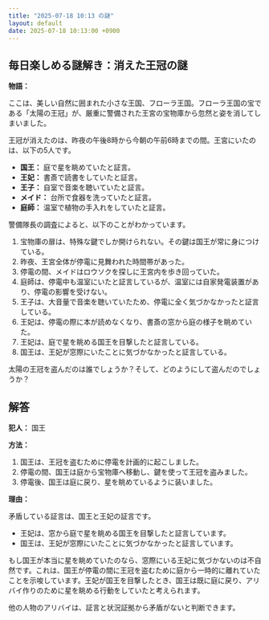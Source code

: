 ```yaml
---
title: "2025-07-18 10:13 の謎"
layout: default
date: 2025-07-18 10:13:00 +0900
---
```

## 毎日楽しめる謎解き：消えた王冠の謎

**物語：**

ここは、美しい自然に囲まれた小さな王国、フローラ王国。フローラ王国の宝である「太陽の王冠」が、厳重に警備された王宮の宝物庫から忽然と姿を消してしまいました。

王冠が消えたのは、昨夜の午後8時から今朝の午前6時までの間。王宮にいたのは、以下の5人です。

*   **国王：** 庭で星を眺めていたと証言。
*   **王妃：** 書斎で読書をしていたと証言。
*   **王子：** 自室で音楽を聴いていたと証言。
*   **メイド：** 台所で食器を洗っていたと証言。
*   **庭師：** 温室で植物の手入れをしていたと証言。

警備隊長の調査によると、以下のことがわかっています。

1.  宝物庫の扉は、特殊な鍵でしか開けられない。その鍵は国王が常に身につけている。
2.  昨夜、王宮全体が停電に見舞われた時間帯があった。
3.  停電の間、メイドはロウソクを探しに王宮内を歩き回っていた。
4.  庭師は、停電中も温室にいたと証言しているが、温室には自家発電装置があり、停電の影響を受けない。
5.  王子は、大音量で音楽を聴いていたため、停電に全く気づかなかったと証言している。
6.  王妃は、停電の際に本が読めなくなり、書斎の窓から庭の様子を眺めていた。
7.  王妃は、庭で星を眺める国王を目撃したと証言している。
8.  国王は、王妃が窓際にいたことに気づかなかったと証言している。

太陽の王冠を盗んだのは誰でしょうか？そして、どのようにして盗んだのでしょうか？

## 解答

**犯人：** 国王

**方法：**

1.  国王は、王冠を盗むために停電を計画的に起こしました。
2.  停電の間、国王は庭から宝物庫へ移動し、鍵を使って王冠を盗みました。
3.  停電後、国王は庭に戻り、星を眺めているように装いました。

**理由：**

矛盾している証言は、国王と王妃の証言です。

*   王妃は、窓から庭で星を眺める国王を目撃したと証言しています。
*   国王は、王妃が窓際にいたことに気づかなかったと証言しています。

もし国王が本当に星を眺めていたのなら、窓際にいる王妃に気づかないのは不自然です。これは、国王が停電の間に王冠を盗むために庭から一時的に離れていたことを示唆しています。王妃が国王を目撃したとき、国王は既に庭に戻り、アリバイ作りのために星を眺める行動をしていたと考えられます。

他の人物のアリバイは、証言と状況証拠から矛盾がないと判断できます。
